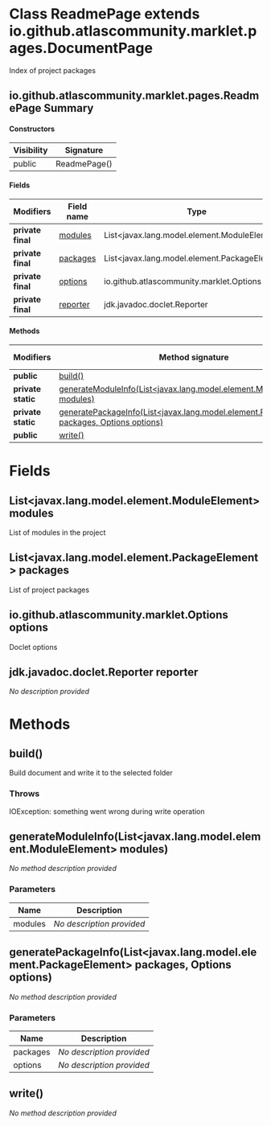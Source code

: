 Class ReadmePage extends io.github.atlascommunity.marklet.pages.DocumentPage
============================================================================
Index of project packages

io.github.atlascommunity.marklet.pages.ReadmePage Summary
-------
#### Constructors
| Visibility | Signature    |
| ---------- | ------------ |
| public     | ReadmePage() |
#### Fields
| Modifiers         | Field name                                                            | Type                                          |
| ----------------- | --------------------------------------------------------------------- | --------------------------------------------- |
| **private final** | [modules](#javautillistjavaxlangmodelelementmoduleelement-modules)    | List<javax.lang.model.element.ModuleElement>  |
| **private final** | [packages](#javautillistjavaxlangmodelelementpackageelement-packages) | List<javax.lang.model.element.PackageElement> |
| **private final** | [options](#iogithubatlascommunitymarkletoptions-options)              | io.github.atlascommunity.marklet.Options      |
| **private final** | [reporter](#jdkjavadocdocletreporter-reporter)                        | jdk.javadoc.doclet.Reporter                   |
#### Methods
| Modifiers          | Method signature                                                                                                                                                                     | Return type |
| ------------------ | ------------------------------------------------------------------------------------------------------------------------------------------------------------------------------------ | ----------- |
| **public**         | [build()](#build)                                                                                                                                                                    | String      |
| **private static** | [generateModuleInfo(List<javax.lang.model.element.ModuleElement> modules)](#generatemoduleinfolistjavaxlangmodelelementmoduleelement-modules)                                        | String      |
| **private static** | [generatePackageInfo(List<javax.lang.model.element.PackageElement> packages, Options options)](#generatepackageinfolistjavaxlangmodelelementpackageelement-packages-options-options) | String      |
| **public**         | [write()](#write)                                                                                                                                                                    | void        |

Fields
======
List<javax.lang.model.element.ModuleElement> modules
--------------------------------------------------------------
List of modules in the project


List<javax.lang.model.element.PackageElement> packages
----------------------------------------------------------------
List of project packages


io.github.atlascommunity.marklet.Options options
------------------------------------------------
Doclet options


jdk.javadoc.doclet.Reporter reporter
------------------------------------
*No description provided*


Methods
=======
build()
-------
Build document and write it to the selected folder

### Throws

IOException: something went wrong during write operation


generateModuleInfo(List<javax.lang.model.element.ModuleElement> modules)
------------------------------------------------------------------------
*No method description provided*

### Parameters

| Name    | Description               |
| ------- | ------------------------- |
| modules | *No description provided* |

generatePackageInfo(List<javax.lang.model.element.PackageElement> packages, Options options)
--------------------------------------------------------------------------------------------
*No method description provided*

### Parameters

| Name     | Description               |
| -------- | ------------------------- |
| packages | *No description provided* |
| options  | *No description provided* |

write()
-------
*No method description provided*


